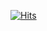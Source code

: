 [![Hits](https://hits.seeyoufarm.com/api/count/incr/badge.svg?url=https%3A%2F%2Fgithub.com%2Fminsihihi&count_bg=%2379C83D&title_bg=%23555555&icon=&icon_color=%2363E7D0&title=hits%21&edge_flat=false)](https://hits.seeyoufarm.com)
